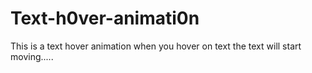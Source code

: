 # Text-h0ver-animati0n
This is a text hover animation when you hover on text the text will start moving.....
